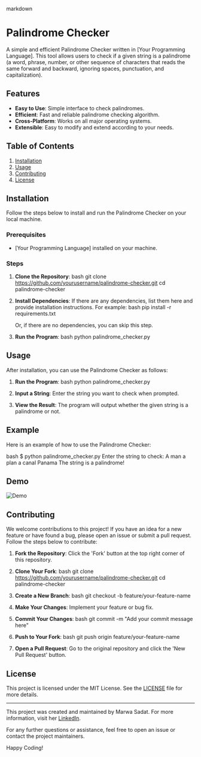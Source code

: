 

markdown
# Palindrome Checker

A simple and efficient Palindrome Checker written in [Your Programming Language]. This tool allows users to check if a given string is a palindrome (a word, phrase, number, or other sequence of characters that reads the same forward and backward, ignoring spaces, punctuation, and capitalization).

## Features

- **Easy to Use**: Simple interface to check palindromes.
- **Efficient**: Fast and reliable palindrome checking algorithm.
- **Cross-Platform**: Works on all major operating systems.
- **Extensible**: Easy to modify and extend according to your needs.

## Table of Contents

1. [Installation](#installation)
2. [Usage](#usage)
3. [Contributing](#contributing)
4. [License](#license)

## Installation

Follow the steps below to install and run the Palindrome Checker on your local machine.

### Prerequisites

- [Your Programming Language] installed on your machine.

### Steps

1. **Clone the Repository**:
    bash
    git clone https://github.com/yourusername/palindrome-checker.git
    cd palindrome-checker
    

2. **Install Dependencies**:
    If there are any dependencies, list them here and provide installation instructions. For example:
    bash
    pip install -r requirements.txt
    
    Or, if there are no dependencies, you can skip this step.

3. **Run the Program**:
    bash
    python palindrome_checker.py
    

## Usage

After installation, you can use the Palindrome Checker as follows:

1. **Run the Program**:
    bash
    python palindrome_checker.py
    

2. **Input a String**:
    Enter the string you want to check when prompted.

3. **View the Result**:
    The program will output whether the given string is a palindrome or not.

## Example

Here is an example of how to use the Palindrome Checker:

bash
$ python palindrome_checker.py
Enter the string to check: A man a plan a canal Panama
The string is a palindrome!


## Demo

![Demo](https://private-user-images.githubusercontent.com/168111110/344379010-90dc49e6-f19b-4c93-8fab-c1822c441425.png?)

## Contributing

We welcome contributions to this project! If you have an idea for a new feature or have found a bug, please open an issue or submit a pull request. Follow the steps below to contribute:

1. **Fork the Repository**:
    Click the 'Fork' button at the top right corner of this repository.

2. **Clone Your Fork**:
    bash
    git clone https://github.com/yourusername/palindrome-checker.git
    cd palindrome-checker
    

3. **Create a New Branch**:
    bash
    git checkout -b feature/your-feature-name
    

4. **Make Your Changes**:
    Implement your feature or bug fix.

5. **Commit Your Changes**:
    bash
    git commit -m "Add your commit message here"
    

6. **Push to Your Fork**:
    bash
    git push origin feature/your-feature-name
    

7. **Open a Pull Request**:
    Go to the original repository and click the 'New Pull Request' button.

## License

This project is licensed under the MIT License. See the [LICENSE](LICENSE) file for more details.

---

This project was created and maintained by Marwa Sadat. For more information, visit her [LinkedIn](https://www.linkedin.com/in/marwa-sadat-09b55930a).

For any further questions or assistance, feel free to open an issue or contact the project maintainers.

Happy Coding!

